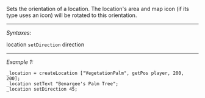 Sets the orientation of a location. The location's area and map icon (if its type uses an icon) will be rotated to this orientation.


---
*Syntaxes:*

location `setDirection` direction

---
*Example 1:*

```sqf
_location = createLocation ["VegetationPalm", getPos player, 200, 200];
_location setText "Benargee's Palm Tree";
_location setDirection 45;
```